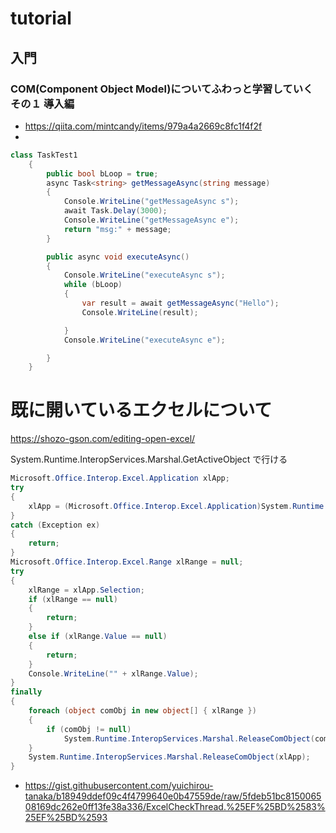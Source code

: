 # tutorial
## 入門
### COM(Component Object Model)についてふわっと学習していく その１ 導入編
- https://qiita.com/mintcandy/items/979a4a2669c8fc1f4f2f
- 
```C#
class TaskTest1
    {
        public bool bLoop = true;
        async Task<string> getMessageAsync(string message)
        {
            Console.WriteLine("getMessageAsync s");
            await Task.Delay(3000);
            Console.WriteLine("getMessageAsync e");
            return "msg:" + message;
        }

        public async void executeAsync()
        {
            Console.WriteLine("executeAsync s");
            while (bLoop)
            {
                var result = await getMessageAsync("Hello");
                Console.WriteLine(result);

            }
            Console.WriteLine("executeAsync e");

        }
    }
```


#  既に開いているエクセルについて
https://shozo-gson.com/editing-open-excel/

System.Runtime.InteropServices.Marshal.GetActiveObject
で行ける

```C#
Microsoft.Office.Interop.Excel.Application xlApp;
try
{
    xlApp = (Microsoft.Office.Interop.Excel.Application)System.Runtime.InteropServices.Marshal.GetActiveObject("Excel.Application");
}
catch (Exception ex)
{
    return;
}
Microsoft.Office.Interop.Excel.Range xlRange = null;
try
{
    xlRange = xlApp.Selection;
    if (xlRange == null)
    {
        return;
    }
    else if (xlRange.Value == null)
    {
        return;
    }
    Console.WriteLine("" + xlRange.Value);
}
finally
{
    foreach (object comObj in new object[] { xlRange })
    {
        if (comObj != null)
            System.Runtime.InteropServices.Marshal.ReleaseComObject(comObj);
    }
    System.Runtime.InteropServices.Marshal.ReleaseComObject(xlApp);
}

```

- https://gist.githubusercontent.com/yuichirou-tanaka/b18949ddef09c4f4799640e0b47559de/raw/5fdeb51bc815006508169dc262e0ff13fe38a336/ExcelCheckThread.%25EF%25BD%2583%25EF%25BD%2593
